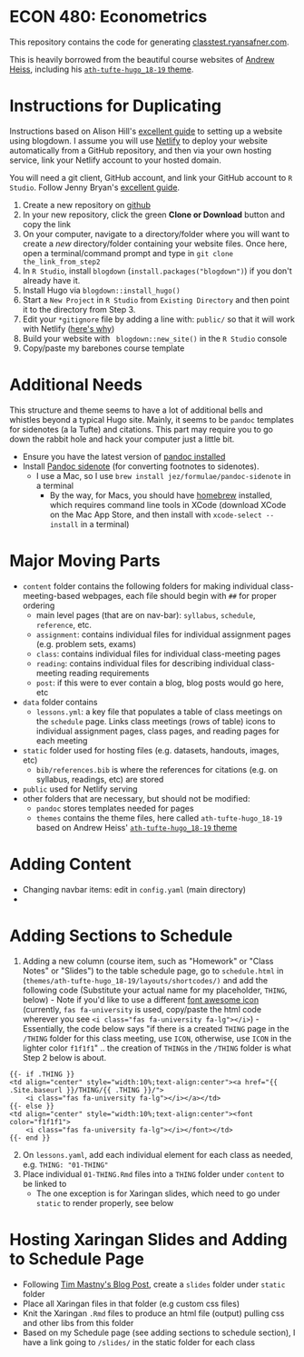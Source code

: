 # ECON 480: Econometrics

This repository contains the code for generating [classtest.ryansafner.com](https://classtest.ryansafner.com/).

This is heavily borrowed from the beautiful course websites of [Andrew Heiss](https://andrewheiss.com), including his [`ath-tufte-hugo_18-19` theme](https://github.com/andrewheiss/ath-tufte-hugo_18-19).

# Instructions for Duplicating

Instructions based on Alison Hill's [excellent guide](https://alison.rbind.io/post/2017-06-12-up-and-running-with-blogdown/) to setting up a website using blogdown. I assume you will use [Netlify](http://netlify.com) to deploy your website automatically from a GitHub repository, and then via your own hosting service, link your Netlify account to your hosted domain. 

You will need a git client, GitHub account, and link your GitHub account to `R Studio`. Follow Jenny Bryan's [excellent guide](http://happygitwithr.com). 

1. Create a new repository on [github](http://github.com)
2. In your new repository, click the green **Clone or Download** button and copy the link
3. On your computer, navigate to a directory/folder where you will want to create a *new* directory/folder containing your website files. Once here, open a terminal/command prompt and type in `git clone the_link_from_step2` 
4. In `R Studio`, install `blogdown` (`install.packages("blogdown")`) if you don't already have it. 
5. Install Hugo via `blogdown::install_hugo()`
6. Start a `New Project` in `R Studio` from `Existing Directory` and then point it to the directory from Step 3. 
7. Edit your `*gitignore` file by adding a line with: `public/` so that it will work with Netlify ([here's why](https://bookdown.org/yihui/blogdown/version-control.html))
8. Build your website with ` blogdown::new_site()` in the `R Studio` console
9. Copy/paste my barebones course template

# Additional Needs

This structure and theme seems to have a lot of additional bells and whistles beyond a typical Hugo site. Mainly, it seems to be `pandoc` templates for sidenotes (a la Tufte) and citations. This part may require you to go down the rabbit hole and hack your computer just a little bit. 

- Ensure you have the latest version of [pandoc installed](https://pandoc.org/installing.html)
- Install [Pandoc sidenote](https://github.com/jez/pandoc-sidenote) (for converting footnotes to sidenotes).
    - I use a Mac, so I use `brew install jez/formulae/pandoc-sidenote` in a terminal
        - By the way, for Macs, you should have [homebrew](https://docs.brew.sh/Installation) installed, which requires command line tools in XCode (download XCode on the Mac App Store, and then install with `xcode-select --install` in a terminal)

# Major Moving Parts

- `content` folder contains the following folders for making individual class-meeting-based webpages, each file should begin with `##` for proper ordering
    - main level pages (that are on nav-bar): `syllabus`, `schedule`, `reference`, etc. 
    - `assignment`: contains individual files for individual assignment pages (e.g. problem sets, exams)
    - `class`: contains individual files for individual class-meeting pages
    - `reading`: contains individual files for describing individual class-meeting reading requirements
    - `post`: if this were to ever contain a blog, blog posts would go here, etc
- `data` folder contains 
    - `lessons.yml`: a key file that populates a table of class meetings on the `schedule` page. Links class meetings (rows of table) icons to individual assignment pages, class pages, and reading pages for each meeting
- `static` folder used for hosting files (e.g. datasets, handouts, images, etc)
    - `bib/references.bib` is where the references for citations (e.g. on syllabus, readings, etc) are stored
- `public` used for Netlify serving
- other folders that are necessary, but should not be modified:
    - `pandoc` stores templates needed for pages
    - `themes` contains the theme files, here called `ath-tufte-hugo_18-19` based on Andrew Heiss' [`ath-tufte-hugo_18-19` theme](https://github.com/andrewheiss/ath-tufte-hugo_18-19)


# Adding Content

- Changing navbar items: edit in `config.yaml` (main directory)
-

# Adding Sections to Schedule

1. Adding a new column (course item, such as "Homework" or "Class Notes" or "Slides") to the table schedule page, go to `schedule.html` in (`themes/ath-tufte-hugo_18-19/layouts/shortcodes/)` and add the following code (Substitute your actual name for my placeholder, `THING`, below)
        - Note if you'd like to use a different [font awesome icon](https://fontawesome.com/icons?d=gallery) (currently, `fas fa-university` is used, copy/paste the html code wherever you see `<i class="fas fa-university fa-lg"></i>`)
        - Essentially, the code below says "if there is a created `THING` page in the `/THING` folder for this class meeting, use `ICON`, otherwise, use `ICON` in the lighter color `f1f1f1`" .. the creation of `THING`s in the `/THING` folder is what Step 2 below is about. 

```
{{- if .THING }}
<td align="center" style="width:10%;text-align:center"><a href="{{ .Site.baseurl }}/THING/{{ .THING }}/">
    <i class="fas fa-university fa-lg"></i></a></td>
{{- else }}
<td align="center" style="width:10%;text-align:center"><font color="f1f1f1">
    <i class="fas fa-university fa-lg"></i></font></td>
{{- end }}
```

2. On `lessons.yaml`, add each individual element for each class as needed, e.g. `THING: "01-THING"`
3. Place individual `01-THING.Rmd` files into a `THING` folder under `content` to be linked to
    - The one exception is for Xaringan slides, which need to go under `static` to render properly, see below 

# Hosting Xaringan Slides and Adding to Schedule Page

- Following [Tim Mastny's Blog Post](https://timmastny.rbind.io/blog/embed-slides-knitr-blogdown/), create a `slides` folder under `static` folder
- Place all Xaringan files in that folder (e.g custom css files)
- Knit the Xaringan `.Rmd` files to produce an html file (output) pulling css and other libs from this folder
- Based on my Schedule page (see adding sections to schedule section), I have a link going to `/slides/` in the static folder for each class